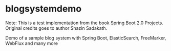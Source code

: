 # blogsystemdemo
Note: This is a test implementation from the book Spring Boot 2.0 Projects. Original credits goes to author Shazin Sadakath.

Demo of a sample blog system with Spring Boot, ElasticSearch, FreeMarker, WebFlux and many more

